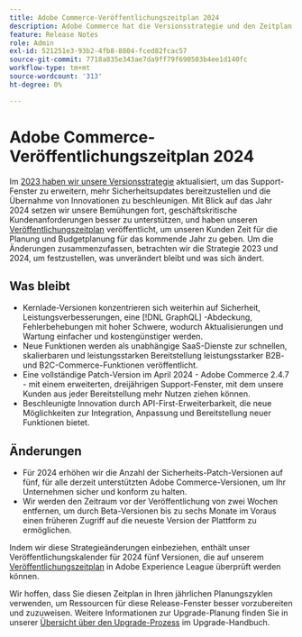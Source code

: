 ```yaml
---
title: Adobe Commerce-Veröffentlichungszeitplan 2024
description: Adobe Commerce hat die Versionsstrategie und den Zeitplan für 2024 aktualisiert.
feature: Release Notes
role: Admin
exl-id: 521251e3-93b2-4fb8-8804-fced82fcac57
source-git-commit: 7718a835e343ae7da9ff79f690503b4ee1d140fc
workflow-type: tm+mt
source-wordcount: '313'
ht-degree: 0%

---
```


# Adobe Commerce-Veröffentlichungszeitplan 2024

Im [2023 haben wir unsere Versionsstrategie](https://business.adobe.com/blog/the-latest/adobe-announces-expanded-support) aktualisiert, um das Support-Fenster zu erweitern, mehr Sicherheitsupdates bereitzustellen und die Übernahme von Innovationen zu beschleunigen. Mit Blick auf das Jahr 2024 setzen wir unsere Bemühungen fort, geschäftskritische Kundenanforderungen besser zu unterstützen, und haben unseren [Veröffentlichungszeitplan](https://experienceleague.adobe.com/docs/commerce-operations/release/planning/schedule.html) veröffentlicht, um unseren Kunden Zeit für die Planung und Budgetplanung für das kommende Jahr zu geben. Um die Änderungen zusammenzufassen, betrachten wir die Strategie 2023 und 2024, um festzustellen, was unverändert bleibt und was sich ändert.

## Was bleibt

* Kernlade-Versionen konzentrieren sich weiterhin auf Sicherheit, Leistungsverbesserungen, eine [!DNL GraphQL] -Abdeckung, Fehlerbehebungen mit hoher Schwere, wodurch Aktualisierungen und Wartung einfacher und kostengünstiger werden.
* Neue Funktionen werden als unabhängige SaaS-Dienste zur schnellen, skalierbaren und leistungsstarken Bereitstellung leistungsstarker B2B- und B2C-Commerce-Funktionen veröffentlicht.
* Eine vollständige Patch-Version im April 2024 - Adobe Commerce 2.4.7 - mit einem erweiterten, dreijährigen Support-Fenster, mit dem unsere Kunden aus jeder Bereitstellung mehr Nutzen ziehen können.
* Beschleunigte Innovation durch API-First-Erweiterbarkeit, die neue Möglichkeiten zur Integration, Anpassung und Bereitstellung neuer Funktionen bietet.

## Änderungen

* Für 2024 erhöhen wir die Anzahl der Sicherheits-Patch-Versionen auf fünf, für alle derzeit unterstützten Adobe Commerce-Versionen, um Ihr Unternehmen sicher und konform zu halten.
* Wir werden den Zeitraum vor der Veröffentlichung von zwei Wochen entfernen, um durch Beta-Versionen bis zu sechs Monate im Voraus einen früheren Zugriff auf die neueste Version der Plattform zu ermöglichen.

Indem wir diese Strategieänderungen einbeziehen, enthält unser Veröffentlichungskalender für 2024 fünf Versionen, die auf unserem [Veröffentlichungszeitplan](https://experienceleague.adobe.com/docs/commerce-operations/release/planning/schedule.html) in Adobe Experience League überprüft werden können.

Wir hoffen, dass Sie diesen Zeitplan in Ihren jährlichen Planungszyklen verwenden, um Ressourcen für diese Release-Fenster besser vorzubereiten und zuzuweisen. Weitere Informationen zur Upgrade-Planung finden Sie in unserer [Übersicht über den Upgrade-Prozess](/docs/commerce-operations/upgrade-guide/overview.html) im Upgrade-Handbuch.

